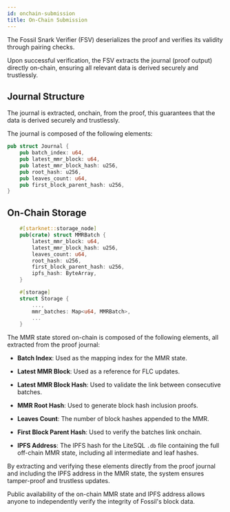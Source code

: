 ```yaml
--- 
id: onchain-submission
title: On-Chain Submission
---
```


The Fossil Snark Verifier (FSV) deserializes the proof and verifies its validity through pairing checks.

Upon successful verification, the FSV extracts the journal (proof output) directly on-chain, ensuring all relevant data is derived securely and trustlessly.

## Journal Structure

The journal is extracted, onchain, from the proof, this guarantees that the data is derived securely and trustlessly.

The journal is composed of the following elements:
```rust
pub struct Journal {
    pub batch_index: u64,
    pub latest_mmr_block: u64,
    pub latest_mmr_block_hash: u256,
    pub root_hash: u256,
    pub leaves_count: u64,
    pub first_block_parent_hash: u256,
}
```

## On-Chain Storage

```rust
    #[starknet::storage_node]
    pub(crate) struct MMRBatch {
        latest_mmr_block: u64,
        latest_mmr_block_hash: u256,
        leaves_count: u64,
        root_hash: u256,
        first_block_parent_hash: u256,
        ipfs_hash: ByteArray,
    }

    #[storage]
    struct Storage {
        ...,
        mmr_batches: Map<u64, MMRBatch>,
        ...
    }
```

The MMR state stored on-chain is composed of the following elements, all extracted from the proof journal:

- **Batch Index**: Used as the mapping index for the MMR state.

- **Latest MMR Block**: Used as a reference for FLC updates.

- **Latest MMR Block Hash**: Used to validate the link between consecutive batches.

- **MMR Root Hash**: Used to generate block hash inclusion proofs.

- **Leaves Count**: The number of block hashes appended to the MMR.

- **First Block Parent Hash**: Used to verify the batches link onchain.

- **IPFS Address**: The IPFS hash for the LiteSQL `.db` file containing the full off-chain MMR state, including all intermediate and leaf hashes.

By extracting and verifying these elements directly from the proof journal and including the IPFS address in the MMR state, the system ensures tamper-proof and trustless updates.

Public availability of the on-chain MMR state and IPFS address allows anyone to independently verify the integrity of Fossil's block data.
